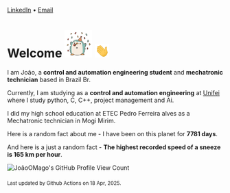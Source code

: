 [LinkedIn](https://www.linkedin.com/in/joão-pedro-gozzoli-b95641301/) &bull;
[Email](joaopedrogozzoli@gmail.com)

# Welcome <img src="happy.gif" height="64px" /> <img src="wave.gif" height="32px" />

I am João, a  **control and automation engineering student** and **mechatronic technician** based in Brazil Br.

Currently, I am studying as a **control and automation engineering** at [Unifei](https://unifei.edu.br) where I study python, C, C++, project management and Ai.

I did my high school education at ETEC Pedro Ferreira alves as a Mechatronic technician in Mogi Mirim.

Here is a random fact about me - I have been on this planet for **7781 days**.

And here is a just a random fact -  **The highest recorded speed of a sneeze is 165 km per hour**.

![JoãoOMago's GitHub Profile View Count](https://komarev.com/ghpvc/?username=JoaoOMago)

<sub>Last updated by Github Actions on 18 Apr, 2025.</sub>
